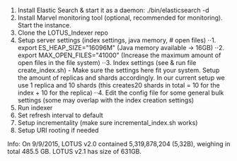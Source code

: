 
1. Install Elastic Search & start it as a daemon: ./bin/elasticsearch -d
2. Install Marvel monitoring tool (optional, recommended for monitoring). Start the instance.
3. Clone the LOTUS_Indexer repo
4. Setup server settings (index settings, java memory, # open files)
⋅⋅1. export ES_HEAP_SIZE="16096M" (Java memory available -> 16GB)
⋅⋅2. export MAX_OPEN_FILES="41000" (Increase the maximum amount of open files in the file system)
⋅⋅3. Index settings (see & run file create_index.sh) - Make sure the settings here fit your system. Setup the amount of replicas and shards accordingly. In our current setup we use 1 replica and 10 shards (this creates20 shards in total = 10 for the index + 10 for the replica)
⋅⋅4. Edit the config file for some general bulk settings (some may overlap with the index creation settings)
5. Run indexer
6. Set refresh interval to default
7. Setup incrementality (make sure incremental_index.sh works)
8. Setup URI rooting if needed



Info: On 9/9/2015, LOTUS v2.0 contained 5,319,878,204 (5,32B), weighing in total 485.5 GB.
LOTUS v2.1 has size of 631GB.
